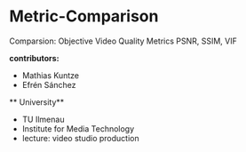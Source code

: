 # Metric-Comparison
Comparsion: Objective Video Quality Metrics PSNR, SSIM, VIF

**contributors:**
- Mathias Kuntze
- Efrén Sánchez

** University**
- TU Ilmenau
- Institute for Media Technology
- lecture: video studio production
